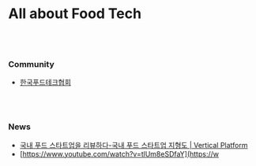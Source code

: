 All about Food Tech
==========


 <br/><br/>
 

### Community
- [한국푸드테크협회](http://foodtech.or.kr/)


 <br/><br/>


### News
- [국내 푸드 스타트업을 리뷰하다-국내 푸드 스타트업 지형도 | Vertical Platform](https://verticalplatform.kr/archives/5029)
- [https://www.youtube.com/watch?v=tlUm8eSDfaY](https://w
